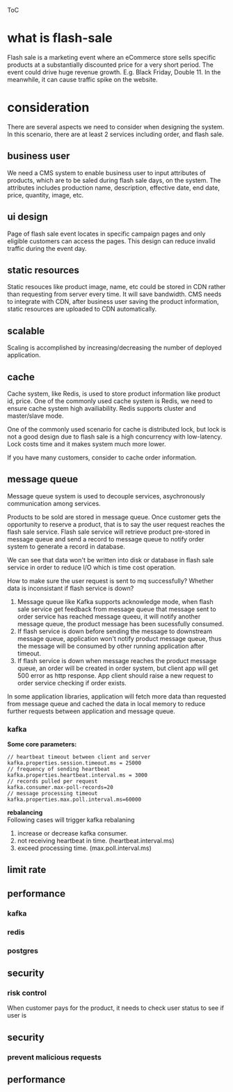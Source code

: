ToC

# what is flash-sale
Flash sale is a marketing event where an eCommerce store sells specific products at a substantially discounted price for a very short period. The event could drive huge revenue growth. E.g. Black Friday, Double 11. In the meanwhile, it can cause traffic spike on the website. 

# consideration
There are several aspects we need to consider when designing the system. In this scenario, there are at least 2 services including order, and flash sale. 

## business user
We need a CMS system to enable business user to input attributes of products, which are to be saled during flash sale days, on the system. The attributes includes production name, description, effective date, end date, price, quantity, image, etc.  

## ui design
Page of flash sale event locates in specific campaign pages and only eligible customers can access the pages. This design can reduce invalid traffic during the event day.

## static resources
Static resouces like product image, name, etc could be stored in CDN rather than requesting from server every time. It will save bandwidth. CMS needs to integrate with CDN, after business user saving the product information, static resources are uploaded to CDN automatically.

## scalable
Scaling is accomplished by increasing/decreasing the number of deployed application. 

## cache
Cache system, like Redis, is used to store product information like product id, price. One of the commonly used cache system is Redis, we need to ensure cache system high availiability. Redis supports cluster and master/slave mode.

One of the commonly used scenario for cache is distributed lock, but lock is not a good design due to flash sale is a high concurrency with low-latency. Lock costs time and it makes system much more lower.

If you have many customers, consider to cache order information.

## message queue
Message queue system is used to decouple services, asychronously communication among services. 

Products to be sold are stored in message queue. Once customer gets the opportunity to reserve a product, that is to say the user request reaches the flash sale service. Flash sale service will retrieve product pre-stored in message queue and send a record to message queue to notify order system to generate a record in database.

We can see that data won't be written into disk or database in flash sale service in order to reduce I/O which is time cost operation. 

How to make sure the user request is sent to mq successfully? Whether data is inconsistant if flash service is down?
1. Message queue like Kafka supports acknowledge mode, when flash sale service get feedback from message queue that message sent to order service has reached message queeu, it will notify another message queue, the product message has been sucessfully consumed. 
2. If flash service is down before sending the message to downstream message queue, application won't notify product message queue, thus the message will be consumed by other running application after timeout.
3. If flash service is down when message reaches the product message queue, an order will be created in order system, but client app will get 500 error as http response. App client should raise a new request to order service checking if order exists.

In some application libraries, application will fetch more data than requested from message queue and cached the data in local memory to reduce further requests between application and message queue.

### kafka

**Some core parameters:**
```
// heartbeat timeout between client and server
kafka.properties.session.timeout.ms = 25000
// frequency of sending heartbeat
kafka.properties.heartbeat.interval.ms = 3000
// records pulled per request
kafka.consumer.max-poll-records=20
// message processing timeout
kafka.properties.max.poll.interval.ms=60000
```

**rebalancing** <br />
Following cases will trigger kafka rebalaning

1. increase or decrease kafka consumer.
2. not receiving heartbeat in time. (heartbeat.interval.ms)
3. exceed processing time. (max.poll.interval.ms)


## limit rate

## performance
### kafka


### redis


### postgres


## security
### risk control
When customer pays for the product, it needs to check user status to see if user is 


## security
### prevent malicious requests
 
## performance
